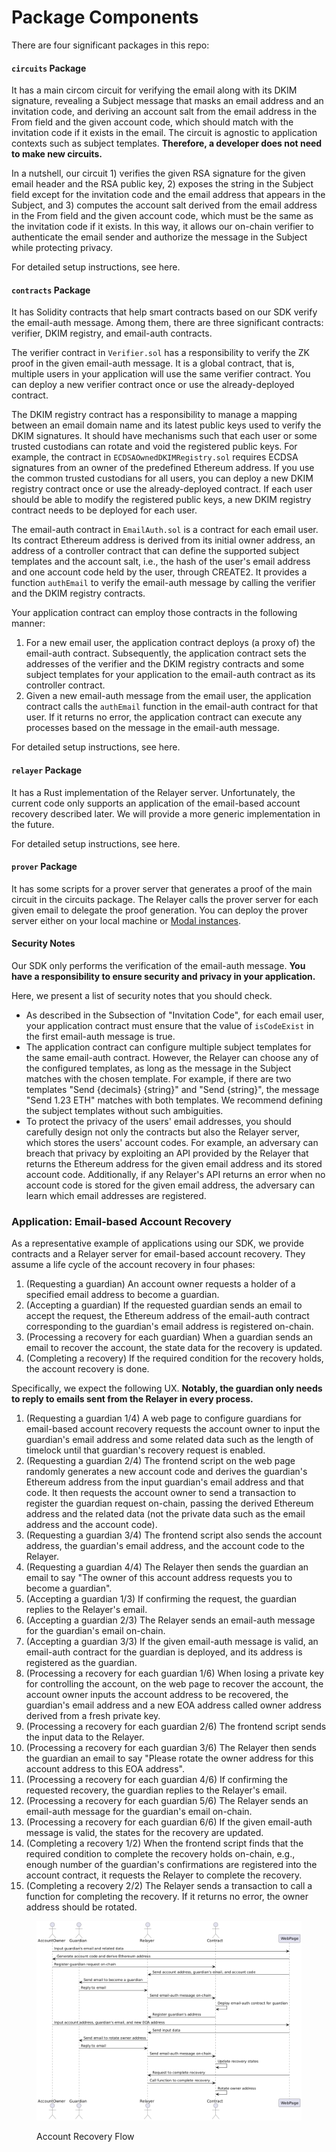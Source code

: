 # Package Components

There are four significant packages in this repo:

#### `circuits` Package

It has a main circom circuit for verifying the email along with its DKIM signature, revealing a Subject message that masks an email address and an invitation code, and deriving an account salt from the email address in the From field and the given account code, which should match with the invitation code if it exists in the email. The circuit is agnostic to application contexts such as subject templates. **Therefore, a developer does not need to make new circuits.**

In a nutshell, our circuit 1) verifies the given RSA signature for the given email header and the RSA public key, 2) exposes the string in the Subject field except for the invitation code and the email address that appears in the Subject, and 3) computes the account salt derived from the email address in the From field and the given account code, which must be the same as the invitation code if it exists. In this way, it allows our on-chain verifier to authenticate the email sender and authorize the message in the Subject while protecting privacy.

For detailed setup instructions, see here.

#### `contracts` Package

It has Solidity contracts that help smart contracts based on our SDK verify the email-auth message. Among them, there are three significant contracts: verifier, DKIM registry, and email-auth contracts.

The verifier contract in `Verifier.sol` has a responsibility to verify the ZK proof in the given email-auth message. It is a global contract, that is, multiple users in your application will use the same verifier contract. You can deploy a new verifier contract once or use the already-deployed contract.

The DKIM registry contract has a responsibility to manage a mapping between an email domain name and its latest public keys used to verify the DKIM signatures. It should have mechanisms such that each user or some trusted custodians can rotate and void the registered public keys. For example, the contract in `ECDSAOwnedDKIMRegistry.sol` requires ECDSA signatures from an owner of the predefined Ethereum address. If you use the common trusted custodians for all users, you can deploy a new DKIM registry contract once or use the already-deployed contract. If each user should be able to modify the registered public keys, a new DKIM registry contract needs to be deployed for each user.

The email-auth contract in `EmailAuth.sol` is a contract for each email user. Its contract Ethereum address is derived from its initial owner address, an address of a controller contract that can define the supported subject templates and the account salt, i.e., the hash of the user's email address and one account code held by the user, through CREATE2. It provides a function `authEmail` to verify the email-auth message by calling the verifier and the DKIM registry contracts.

Your application contract can employ those contracts in the following manner:

1. For a new email user, the application contract deploys (a proxy of) the email-auth contract. Subsequently, the application contract sets the addresses of the verifier and the DKIM registry contracts and some subject templates for your application to the email-auth contract as its controller contract.
2. Given a new email-auth message from the email user, the application contract calls the `authEmail` function in the email-auth contract for that user. If it returns no error, the application contract can execute any processes based on the message in the email-auth message.

For detailed setup instructions, see here.

#### `relayer` Package

It has a Rust implementation of the Relayer server. Unfortunately, the current code only supports an application of the email-based account recovery described later. We will provide a more generic implementation in the future.

For detailed setup instructions, see here.

#### `prover` Package

It has some scripts for a prover server that generates a proof of the main circuit in the circuits package. The Relayer calls the prover server for each given email to delegate the proof generation. You can deploy the prover server either on your local machine or [Modal instances](https://modal.com/).

#### Security Notes

Our SDK only performs the verification of the email-auth message. **You have a responsibility to ensure security and privacy in your application.**

Here, we present a list of security notes that you should check.

* As described in the Subsection of "Invitation Code", for each email user, your application contract must ensure that the value of `isCodeExist` in the first email-auth message is true.
* The application contract can configure multiple subject templates for the same email-auth contract. However, the Relayer can choose any of the configured templates, as long as the message in the Subject matches with the chosen template. For example, if there are two templates "Send {decimals} {string}" and "Send {string}", the message "Send 1.23 ETH" matches with both templates. We recommend defining the subject templates without such ambiguities.
* To protect the privacy of the users' email addresses, you should carefully design not only the contracts but also the Relayer server, which stores the users' account codes. For example, an adversary can breach that privacy by exploiting an API provided by the Relayer that returns the Ethereum address for the given email address and its stored account code. Additionally, if any Relayer's API returns an error when no account code is stored for the given email address, the adversary can learn which email addresses are registered.

### Application: Email-based Account Recovery

As a representative example of applications using our SDK, we provide contracts and a Relayer server for email-based account recovery. They assume a life cycle of the account recovery in four phases:

1. (Requesting a guardian) An account owner requests a holder of a specified email address to become a guardian.
2. (Accepting a guardian) If the requested guardian sends an email to accept the request, the Ethereum address of the email-auth contract corresponding to the guardian's email address is registered on-chain.
3. (Processing a recovery for each guardian) When a guardian sends an email to recover the account, the state data for the recovery is updated.
4. (Completing a recovery) If the required condition for the recovery holds, the account recovery is done.

Specifically, we expect the following UX. **Notably, the guardian only needs to reply to emails sent from the Relayer in every process.**

1. (Requesting a guardian 1/4) A web page to configure guardians for email-based account recovery requests the account owner to input the guardian's email address and some related data such as the length of timelock until that guardian's recovery request is enabled.
2. (Requesting a guardian 2/4) The frontend script on the web page randomly generates a new account code and derives the guardian's Ethereum address from the input guardian's email address and that code. It then requests the account owner to send a transaction to register the guardian request on-chain, passing the derived Ethereum address and the related data (not the private data such as the email address and the account code).
3. (Requesting a guardian 3/4) The frontend script also sends the account address, the guardian's email address, and the account code to the Relayer.
4. (Requesting a guardian 4/4) The Relayer then sends the guardian an email to say "The owner of this account address requests you to become a guardian".
5. (Accepting a guardian 1/3) If confirming the request, the guardian replies to the Relayer's email.
6. (Accepting a guardian 2/3) The Relayer sends an email-auth message for the guardian's email on-chain.
7. (Accepting a guardian 3/3) If the given email-auth message is valid, an email-auth contract for the guardian is deployed, and its address is registered as the guardian.
8. (Processing a recovery for each guardian 1/6) When losing a private key for controlling the account, on the web page to recover the account, the account owner inputs the account address to be recovered, the guardian's email address and a new EOA address called owner address derived from a fresh private key.
9. (Processing a recovery for each guardian 2/6) The frontend script sends the input data to the Relayer.
10. (Processing a recovery for each guardian 3/6) The Relayer then sends the guardian an email to say "Please rotate the owner address for this account address to this EOA address".
11. (Processing a recovery for each guardian 4/6) If confirming the requested recovery, the guardian replies to the Relayer's email.
12. (Processing a recovery for each guardian 5/6) The Relayer sends an email-auth message for the guardian's email on-chain.
13. (Processing a recovery for each guardian 6/6) If the given email-auth message is valid, the states for the recovery are updated.
14. (Completing a recovery 1/2) When the frontend script finds that the required condition to complete the recovery holds on-chain, e.g., enough number of the guardian's confirmations are registered into the account contract, it requests the Relayer to complete the recovery.
15. (Completing a recovery 2/2) The Relayer sends a transaction to call a function for completing the recovery. If it returns no error, the owner address should be rotated.

<figure><img src="../.gitbook/assets/account-recovery-flow.png" alt=""><figcaption><p>Account Recovery Flow</p></figcaption></figure>
